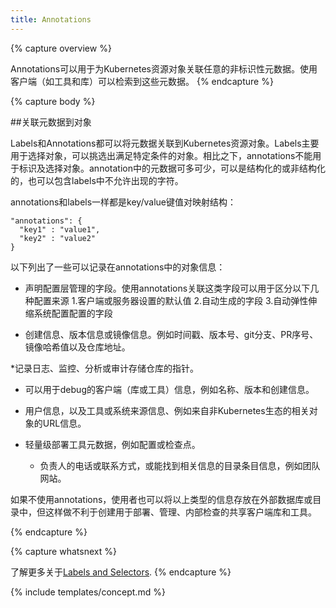 ```yaml
---
title: Annotations
---
```


{% capture overview %}

Annotations可以用于为Kubernetes资源对象关联任意的非标识性元数据。使用客户端（如工具和库）可以检索到这些元数据。
{% endcapture %}

{% capture body %}

##关联元数据到对象


Labels和Annotations都可以将元数据关联到Kubernetes资源对象。Labels主要用于选择对象，可以挑选出满足特定条件的对象。相比之下，annotations不能用于标识及选择对象。annotation中的元数据可多可少，可以是结构化的或非结构化的，也可以包含labels中不允许出现的字符。



annotations和labels一样都是key/value键值对映射结构：

    "annotations": {
      "key1" : "value1",
      "key2" : "value2"
    }


以下列出了一些可以记录在annotations中的对象信息：

  * 声明配置层管理的字段。使用annotations关联这类字段可以用于区分以下几种配置来源
    1.客户端或服务器设置的默认值
    2.自动生成的字段
    3.自动弹性伸缩系统配置配置的字段


  * 创建信息、版本信息或镜像信息。例如时间戳、版本号、git分支、PR序号、镜像哈希值以及仓库地址。


*记录日志、监控、分析或审计存储仓库的指针。


  * 可以用于debug的客户端（库或工具）信息，例如名称、版本和创建信息。


  * 用户信息，以及工具或系统来源信息、例如来自非Kubernetes生态的相关对象的URL信息。
  


* 轻量级部署工具元数据，例如配置或检查点。

  * 负责人的电话或联系方式，或能找到相关信息的目录条目信息，例如团队网站。


如果不使用annotations，使用者也可以将以上类型的信息存放在外部数据库或目录中，但这样做不利于创建用于部署、管理、内部检查的共享客户端库和工具。

{% endcapture %}

{% capture whatsnext %}

了解更多关于[Labels and Selectors](/docs/user-guide/labels/).
{% endcapture %}

{% include templates/concept.md %}
